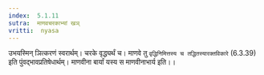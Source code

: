 ```yaml
---
index:  5.1.11
sutra:  माणवचरकाभ्यां खञ्
vritti:  nyasa
---
```


उभयस्मिन् ञित्करणं स्वरार्थम्। चरके वृद्ध्यर्थं च। माणवे तु `वृद्धिनिमित्तस्य च तद्धितस्यारक्तविकारे` (6.3.39) इति पुंवद्भावप्रतिषेधार्थम्। माणवीना बार्यां यस्य स माणवीनाभार्य इति।।

